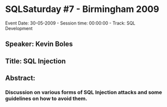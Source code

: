 # SQLSaturday #7 - Birmingham 2009
Event Date: 30-05-2009 - Session time: 00:00:00 - Track: SQL Development
## Speaker: Kevin Boles
## Title: SQL Injection
## Abstract:
### Discussion on various forms of SQL Injection attacks and some guidelines on how to avoid them.
